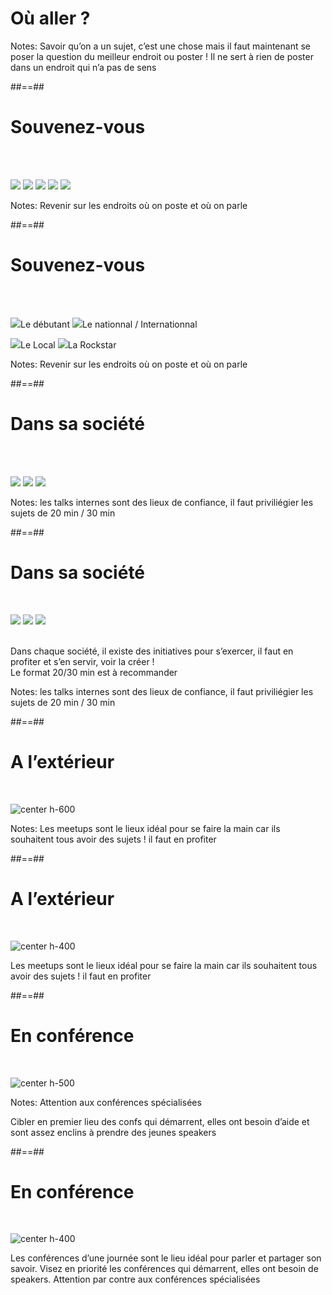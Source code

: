 
<!-- .slide: class="transition underline bottom" data-background="./assets/images/g3d67955561_0_120.png"-->

# Où aller ?


Notes:
Savoir qu’on a un sujet, c’est une chose mais il faut maintenant se poser la question du meilleur endroit ou poster ! Il ne sert à rien de poster dans un endroit qui n’a pas de sens



##==##
<!-- .slide: class="flex-row" data-type-show="prez"-->

# Souvenez-vous

<br><br>

<p>
<img class="h-300" src="./assets/images/g3d67955561_0_58.png">
<img class="h-300" src="./assets/images/g3d67955561_0_54.png">
<img class="h-300" src="./assets/images/g3d67955561_0_56.png">
<img class="h-300" src="./assets/images/g3d67955561_0_55.png">
<img class="h-300" src="./assets/images/g3d67955561_0_57.png">
</p>


Notes:
Revenir sur les endroits où on poste et où on parle

##==##
<!-- .slide: class="flex-row" data-type-show="full"-->

# Souvenez-vous

<br><br>

<p>
<img class="h-300" src="./assets/images/g3d67955561_0_58.png"><span>Le débutant</span>
<img class="h-300" src="./assets/images/g3d67955561_0_55.png"><span>Le nationnal  
/ Internationnal
</p>

<p>
<img class="h-300" src="./assets/images/g3d67955561_0_54.png"><span>Le Local</span>
<img class="h-300" src="./assets/images/g3d67955561_0_57.png"><span>La Rockstar</span>
</p>



Notes:
Revenir sur les endroits où on poste et où on parle



##==##
<!-- .slide: class="flex-row" data-type-show="prez"-->

# Dans sa société

<br><br>

<p>

<img class="w-500" src="./assets/images/g3d67955561_0_144.png">

<img class="w-500" src="./assets/images/g3d67955561_0_145.png">

<img class="w-500" src="./assets/images/g3d67955561_0_146.png">
</p>

Notes:
les talks internes sont des lieux de confiance, il faut priviliégier les sujets de 20 min / 30 min


##==##
<!-- .slide: class="flex-row" data-type-show="full"-->

# Dans sa société

<br>
<div class="flew-row">
<p>
<img class="w-300" src="./assets/images/g3d67955561_0_144.png">
<img class="w-300" src="./assets/images/g3d67955561_0_145.png">
<img class="w-300" src="./assets/images/g3d67955561_0_146.png">
<p>
<span><br>
Dans chaque société, il existe des initiatives pour s’exercer, il faut en profiter et s’en servir, voir la créer !
<br>
Le format 20/30 min est à recommander
</span>
</p>
</p>
</div>

Notes:
les talks internes sont des lieux de confiance, il faut priviliégier les sujets de 20 min / 30 min



##==##
<!-- .slide: data-type-show="prez"-->

# A l’extérieur

<br>

![center h-600](./assets/images/g3d67955561_0_154.png)

Notes:
Les meetups sont le lieux idéal pour se faire la main car ils souhaitent tous avoir des sujets ! il faut en profiter 


##==##
<!-- .slide: data-type-show="full"-->

# A l’extérieur

<br>

![center h-400](./assets/images/g3d67955561_0_154.png)

Les meetups sont le lieux idéal pour se faire la main car ils souhaitent tous avoir des sujets ! il faut en profiter 



##==##
<!-- .slide: data-type-show="prez" -->

# En conférence

<br>

![center h-500](./assets/images/g3d67955561_0_164.png)

Notes:
Attention aux conférences spécialisées

Cibler en premier lieu des confs qui démarrent, elles ont besoin d’aide et sont assez enclins à prendre des jeunes speakers

##==##
<!-- .slide: data-type-show="full"-->

# En conférence

<br>

![center h-400](./assets/images/g3d67955561_0_164.png)

Les conférences d’une journée sont le lieu idéal pour parler et partager son savoir. Visez en priorité les conférences qui démarrent, elles ont besoin de speakers. Attention par contre aux conférences spécialisées